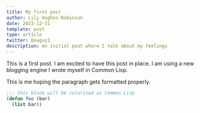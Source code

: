 ```yaml
---
title: My first post
author: Lily Hughes-Robinson
date: 2023-12-31
template: post
type: article
twitter: @oaguy1
description: An initial post where I talk about my feelings
---
```

This is a first post. I am excited to have this post in place. I am using a new blogging engine I wrote myself in Common Lisp.

This is me hoping the paragraph gets formatted properly.

```lisp
;;; this block will be colorized as Common Lisp
(defun foo (bar)
  (list bar))
```
